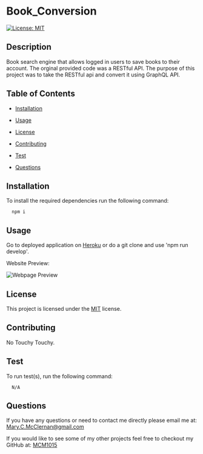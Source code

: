 # Book_Conversion

  [![License: MIT](https://img.shields.io/badge/License-MIT-yellow.svg)](https://opensource.org/licenses/MIT)

  ## Description
  Book search engine that allows logged in users to save books to their account. The orginal provided code was a RESTful API. The purpose of this project was to take the RESTful api and convert it using GraphQL API.
  
  ## Table of Contents
  - [Installation](#Installation)
  
  - [Usage](#Usage)
  
  - [License](#License)
  
  - [Contributing](#Contributing)
  
  - [Test](#Test)
  
  - [Questions](#Questions)
  
  ## Installation
  To install the required dependencies run the following command:
  
      npm i
      
  ## Usage
  Go to deployed application on [Heroku](https://HEROKULINKTOCOME) or do a git clone and use 'npm run develop'.

  Website Preview:

   ![Webpage Preview](Website_Preview.gif)

  
  ## License 
  This project is licensed under the [MIT](https://opensource.org/licenses/MIT) license.
  
  ## Contributing
  No Touchy Touchy.
  
  ## Test
  To run test(s), run the following command:
  
      N/A
  
  ## Questions
  If you have any questions or need to contact me directly please email me at:
  <Mary.C.McClernan@gmail.com>
  
  If you would like to see some of my other projects feel free to checkout my GitHub at:
  [MCM1015](https://github.com/MCM1015)
  